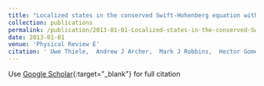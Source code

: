 ```yaml
---
title: "Localized states in the conserved Swift-Hohenberg equation with cubic nonlinearity"
collection: publications
permalink: /publication/2013-01-01-Localized-states-in-the-conserved-Swift-Hohenberg-equation-with-cubic-nonlinearity
date: 2013-01-01
venue: 'Physical Review E'
citation: ' Uwe Thiele,  Andrew J Archer,  Mark J Robbins,  Hector Gomez,  Edgar Knobloch (2013) &quot;Localized states in the conserved Swift-Hohenberg equation with cubic nonlinearity.&quot; <i>Physical Review E</i>. 87, 042915.'
---
```

Use [Google Scholar](https://scholar.google.com/scholar?q=Localized+states+in+the+conserved+Swift+Hohenberg+equation+with+cubic+nonlinearity){:target="_blank"} for full citation